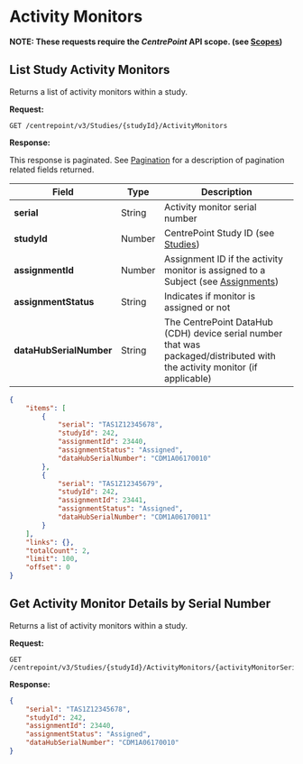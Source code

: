 # Activity Monitors

**NOTE: These requests require the *CentrePoint* API scope. (see [Scopes](scopes.md))**

## List Study Activity Monitors

Returns a list of activity monitors within a study.

**Request:**

```http
GET /centrepoint/v3/Studies/{studyId}/ActivityMonitors
```

**Response:**

This response is paginated. See [Pagination](pagination.md) for a description of pagination related fields returned.

|Field|Type|Description|
|-----|----|-----------|
|**serial**|String|Activity monitor serial number|
|**studyId**|Number|CentrePoint Study ID (see [Studies](studies.md))|
|**assignmentId**|Number|Assignment ID if the activity monitor is assigned to a Subject (see [Assignments](assignments.md))|
|**assignmentStatus**|String|Indicates if monitor is assigned or not|
|**dataHubSerialNumber**|String|The CentrePoint DataHub (CDH) device serial number that was packaged/distributed with the activity monitor (if applicable)|

```json
{
    "items": [
        {
            "serial": "TAS1Z12345678",
            "studyId": 242,
            "assignmentId": 23440,
            "assignmentStatus": "Assigned",
            "dataHubSerialNumber": "CDM1A06170010"
        },
        {
            "serial": "TAS1Z12345679",
            "studyId": 242,
            "assignmentId": 23441,
            "assignmentStatus": "Assigned",
            "dataHubSerialNumber": "CDM1A06170011"
        }
    ],
    "links": {},
    "totalCount": 2,
    "limit": 100,
    "offset": 0
}
```

## Get Activity Monitor Details by Serial Number

Returns a list of activity monitors within a study.

**Request:**

```http
GET /centrepoint/v3/Studies/{studyId}/ActivityMonitors/{activityMonitorSerial}
```

**Response:**

```json
{
    "serial": "TAS1Z12345678",
    "studyId": 242,
    "assignmentId": 23440,
    "assignmentStatus": "Assigned",
    "dataHubSerialNumber": "CDM1A06170010"
}
```
